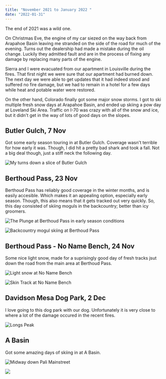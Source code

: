 ```yaml
---
title: "November 2021 to January 2022 "
date: "2022-01-31"
---
```


The end of 2021 was a wild one.

On Christmas Eve, the engine of my car siezed on the way back from Arapahoe Basin leaving me stranded on the side of the road for much of the evening. Turns out the dealership had made a mistake during the oil change. Luckily they admitted fault and are in the process of fixing any damage by replacing many parts of the engine.

Sierra and I were evacuated from our apartment in Louisville during the fires. That first night we were sure that our apartment had burned down. The next day we were able to get updates that it had indeed stood and suffered no fire damage, but we had to remain in a hotel for a few days while heat and potable water were restored.

On the other hand, Colorado finally got some major snow storms. I got to ski multiple fresh snow days at Arapahoe Basin, and ended up skiing a pow day at Loveland Ski Area. Traffic on I-70 was crazy with all of the snow and ice, but it didn't get in the way of lots of good days on the slopes.

## Butler Gulch, 7 Nov

Got some early season touring in at Butler Gulch. Coverage wasn't terrible for how early it was. Though, I did hit a pretty bad shark and took a fall. Not a big deal though, just a stiff neck the following day.

![My turns down a slice of Butler Gulch](../images/2022_01_10_Novemeber_January_2021_2022/IMG_8257.JPG)

## Berthoud Pass, 23 Nov

Berthoud Pass has reliably good coverage in the winter months, and is easily accesible. Which makes it an appealing option, especially early season. Though, this also means that it gets tracked out very quickly. So, this day consisted of skiing moguls in the backcountry; better than icy groomers.

![The Plunge at Berthoud Pass in early season conditions](../images/2022_01_10_Novemeber_January_2021_2022/DSC_0911-2.jpg)

![Backcountry mogul skiing at Berthoud Pass](../images/2022_01_10_Novemeber_January_2021_2022/DSC_0891.jpg)

## Berthoud Pass - No Name Bench, 24 Nov

Some nice light snow, made for a suprisingly good day of fresh tracks jsut down the road from the main area at Berthoud Pass.

![Light snow at No Name Bench](../images/2022_01_10_Novemeber_January_2021_2022/IMG_8372.jpg)

![Skin Track at No Name Bench](../images/2022_01_10_Novemeber_January_2021_2022/IMG_8370.jpg)

## Davidson Mesa Dog Park, 2 Dec

I love going to this dog park with our dog. Unfortunately it is very close to where a lot of the damage occured in the recent fires.

![Longs Peak](../images/2022_01_10_Novemeber_January_2021_2022/DSC_0983-2.jpg)

## A Basin

Got some amazing days of skiing in at A Basin.

![Midway down Pali Mainstreet](../images/2022_01_10_Novemeber_January_2021_2022/IMG_8687.jpg)

![](../images/2022_01_10_Novemeber_January_2021_2022/IMG_8751.jpg)
